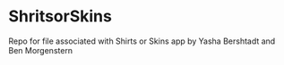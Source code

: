 # ShritsorSkins
Repo for file associated with Shirts or Skins app by Yasha Bershtadt and Ben Morgenstern
